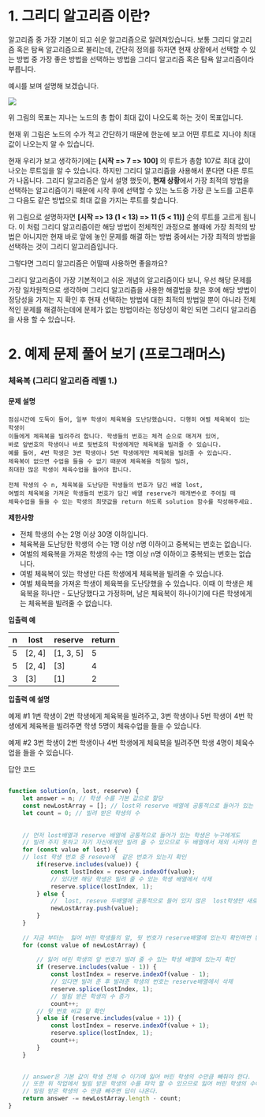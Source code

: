 # 1. 그리디 알고리즘 이란?

알고리즘 중 가장 기본이 되고 쉬운 알고리즘으로 알려져있습니다. 보통 그리디 알고리즘 혹은 탐욕 알고리즘으로 불리는데, 간단히 정의를 하자면 현재 상황에서 선택할 수 있는 방법 중 가장 좋은 방법을 선택하는 방법을 그리디 알고리즘 혹은 탐욕 알고리즘이라 부릅니다. 

예시를 보며 설명해 보겠습니다. 
 
 ![](https://work-it.co.kr:8080/static/img/49fa16e6bbd8cd548d98299526ba423a.png)
 
 위 그림의 목표는 지나는 노드의 총 합이 최대 값이 나오도록 하는 것이 목표입니다. 
 
 현재 위 그림은 노드의 수가 적고 간단하기 때문에 한눈에 보고 어떤 루트로 지나야 최대값이 나오는지 알 수 있습니다. 
 
 현재 우리가 보고 생각하기에는 **[시작 => 7 => 100]** 의 루트가 총합 107로 최대 값이 나오는 루트임을 알 수 있습니다. 하지만 그리디 알고리즘을 사용해서 푼다면 다른 루트가 나옵니다. 그리디 알고리즘은 앞서 설명 했듯이, **현재 상황**에서 가장 최적의 방법을 선택하는 알고리즘이기 때문에 시작 후에 선택할 수 있는 노드중 가장 큰 노드를 고른후 그 다음도 같은 방법으로 최대 값을 가지는 루트를 찾습니다.
 
 위 그림으로 설명하자면 **[시작 => 13 (1 < 13) => 11 (5 < 11)]** 순의 루트를 고르게 됩니다. 이 처럼 그리디 알고리즘이란 해당 방법이 전체적인 과정으로 볼때에 가장 최적의 방법은 아니지만 현재 바로 앞에 놓인 문제를 해결 하는 방법 중에서는 가장 최적의 방법을 선택하는 것이 그리디 알고리즘입니다. 
 
 그렇다면 그리디 알고리즘은 어떨때 사용하면 좋을까요?
 
 그리디 알고리즘이 가장 기본적이고 쉬운 개념의 알고리즘이다 보니, 우선 해당 문제를 가장 일차원적으로 생각하며 그리디 알고리즘을 사용한 해결법을 찾은 후에 해당 방법이 정당성을 가지는 지 확인 후 현재 선택하는 방법에 대한 최적의 방법일 뿐이 아니라 전체적인 문제를 해결하는데에 문제가 없는 방법이라는 정당성이 확인 되면 그리디 알고리즘을 사용 할 수 있습니다.
 
 
 # 2. 예제 문제 풀어 보기 (프로그래머스)
 
 ###  체육복 (그리디 알고리즘 레벨 1.)
 
 #### 문제 설명
 
 ```
 점심시간에 도둑이 들어, 일부 학생이 체육복을 도난당했습니다. 다행히 여벌 체육복이 있는 학생이
 이들에게 체육복을 빌려주려 합니다. 학생들의 번호는 체격 순으로 매겨져 있어,
 바로 앞번호의 학생이나 바로 뒷번호의 학생에게만 체육복을 빌려줄 수 있습니다.
 예를 들어, 4번 학생은 3번 학생이나 5번 학생에게만 체육복을 빌려줄 수 있습니다. 
 체육복이 없으면 수업을 들을 수 없기 때문에 체육복을 적절히 빌려,
 최대한 많은 학생이 체육수업을 들어야 합니다.
 
전체 학생의 수 n, 체육복을 도난당한 학생들의 번호가 담긴 배열 lost, 
여벌의 체육복을 가져온 학생들의 번호가 담긴 배열 reserve가 매개변수로 주어질 때
체육수업을 들을 수 있는 학생의 최댓값을 return 하도록 solution 함수를 작성해주세요.
 ```

**제한사항**
- 전체 학생의 수는 2명 이상 30명 이하입니다.
- 체육복을 도난당한 학생의 수는 1명 이상 n명 이하이고 중복되는 번호는 없습니다.
- 여벌의 체육복을 가져온 학생의 수는 1명 이상 n명 이하이고 중복되는 번호는 없습니다.
- 여벌 체육복이 있는 학생만 다른 학생에게 체육복을 빌려줄 수 있습니다.
- 여벌 체육복을 가져온 학생이 체육복을 도난당했을 수 있습니다. 이때 이 학생은 체육복을 하나만 - 도난당했다고 가정하며, 남은 체육복이 하나이기에 다른 학생에게는 체육복을 빌려줄 수 없습니다.


**입출력 예**
  
 | n | lost | reserve  | return |
| -- | - | -- |  --  |
| 5 |  [2, 4]   | [1, 3, 5] | 5 |
| 5 | [2, 4] | [3] | 4 |
| 3 | [3] | [1] | 2 |
 
 
**입출력 예 설명**

예제 #1
1번 학생이 2번 학생에게 체육복을 빌려주고, 3번 학생이나 5번 학생이 4번 학생에게 체육복을 빌려주면 학생 5명이 체육수업을 들을 수 있습니다.

예제 #2
3번 학생이 2번 학생이나 4번 학생에게 체육복을 빌려주면 학생 4명이 체육수업을 들을 수 있습니다.




답안 코드

```javascript

function solution(n, lost, reserve) {
    let answer = n; // 학생 수를 기본 값으로 할당
    const newLostArray = []; // lost와 reserve 배열에 공통적으로 들어가 있는 학생 번호는 lost에서 제외 시켜 줘야 함으로 새로운 배열  선언
    let count = 0; // 빌려 받은 학생의 수
    
    
    // 먼저 lost배열과 reserve 배열에 공통적으로 들어가 있는 학생은 누구에게도
    // 빌려 주지 못하고 자기 자신에게만 빌려 줄 수 있으므로 두 배열에서 제외 시켜야 한다.
    for (const value of lost) {
    // lost 학생 번호 중 reseve에  같은 번호가 있는지 확인
        if(reserve.includes(value)) {
            const lostIndex = reserve.indexOf(value);
            // 있다면 해당 학생은 빌려 줄 수 있는 학생 배열에서 삭제
            reserve.splice(lostIndex, 1);
        } else {
            //  lost, reseve 두배열에 공통적으로 들어 있지 않은  lost학생만 새로운 배열에 추가
            newLostArray.push(value);
        }
    }
    
    // 지금 부터는  잃어 버린 학생들의 앞, 뒷 번호가 reserve배열에 있는지 확인하면 된다.
    for (const value of newLostArray) {
    
        // 잃어 버린 학생의 앞 번호가 빌려 줄 수 있는 학생 배열에 있는지 확인
        if (reserve.includes(value - 1)) {
            const lostIndex = reserve.indexOf(value - 1);
            // 있다면 빌려 준 후 빌려준 학생의 번호는 reserve배열에서 삭제
            reserve.splice(lostIndex, 1);
            // 빌림 받은 학생의 수 증가
            count++;
        // 뒷 번호 비교 밑 확인
        } else if (reserve.includes(value + 1)) {
            const lostIndex = reserve.indexOf(value + 1);
            reserve.splice(lostIndex, 1);
            count++;
        }
    }

    
    // answer은 기본 값이 학생 전체 수 이기에 잃어 버린 학생의 수만큼 빼줘야 한다. 
    // 또한 위 작업에서 빌림 받은 학생의 수를 파악 할 수 있으므로 잃어 버린 학생의 수에서
    // 빌림 받은 학생의 수 만큼 빼주면 답이 나온다.
    return answer -= newLostArray.length - count;
}

```


 
 
 
